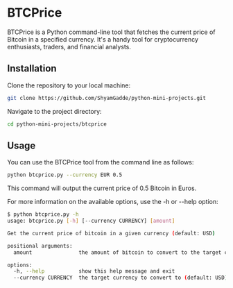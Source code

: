 # BTCPrice

BTCPrice is a Python command-line tool that fetches the current price of Bitcoin in a specified currency. It's a handy tool for cryptocurrency enthusiasts, traders, and financial analysts.

## Installation

Clone the repository to your local machine:

```bash
git clone https://github.com/ShyamGadde/python-mini-projects.git
```

Navigate to the project directory:

```bash
cd python-mini-projects/btcprice
```

## Usage

You can use the BTCPrice tool from the command line as follows:

```bash
python btcprice.py --currency EUR 0.5
```

This command will output the current price of 0.5 Bitcoin in Euros.

For more information on the available options, use the -h or --help option:

```bash
$ python btcprice.py -h
usage: btcprice.py [-h] [--currency CURRENCY] [amount]

Get the current price of bitcoin in a given currency (default: USD)

positional arguments:
  amount               the amount of bitcoin to convert to the target currency (default: 1)

options:
  -h, --help           show this help message and exit
  --currency CURRENCY  the target currency to convert to (default: USD)
```
